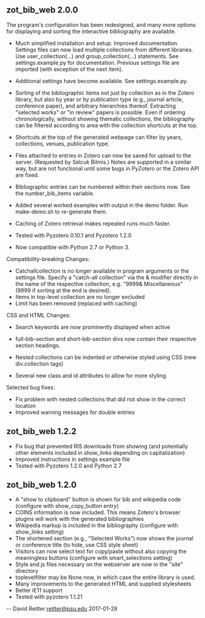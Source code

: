 zot_bib_web 2.0.0
-----------------------------------------

The program's configuration has been redesigned, and many more
options for displaying and sorting the interactive bibliography are available.


- Much simplified installation and setup.  Improved documentation.
  Settings files can now load multiple collections from different
  libraries.  Use user_collection(...) and group_collection(...)
  statements.  See settings.example.py for documentation.
  Previous settings file are imported (with exception of the next item).

- Additional settings have become available.  See settings.example.py.

- Sorting of the bibliographic items not just
  by collection as in the Zotero library, but also by year or by
  publication type (e.g., journal article, conference paper), and
  arbitrary hierarchies thereof.  Extracting "selected works" or "in
  review" papers is possible.  Even if ordering chronologically,
  without showing thematic collections, the bibliography can be
  filtered according to area with the collection shortcuts at the top.

- Shortcuts at the top of the generated webpage can filter by years,
  collections, venues, publication type.

- Files attached to entries in Zotero can now be saved for upload to
the server. (Requested by Selcuk Bilmis.)  Notes are supported in
a similar way, but are not functional until some bugs in PyZotero or
the Zotero API are fixed.

- Bibliographic entries can be numbered within their sections now.
  See the number_bib_items variable.

- Added several worked examples with output in the demo folder.
  Run make-demo.sh to re-generate them.

- Caching of Zotero retrieval makes repeated runs much faster.

- Tested with Pyzotero 0.10.1 and Pyzotero 1.2.0
- Now compatible with Python 2.7 or Python 3.

Compatibility-breaking Changes:

- Catchallcollection is no longer available in program arguments or
the settings file.  Specify a "catch-all collection" via the &
modifier directly in the name of the respective collection,
e.g. "9999& Miscellaneous" (9999 if sorting at the end is desired).
- Items in top-level collection are no longer excluded
- Limit has been removed (replaced with caching)

CSS  and HTML Changes:

- Search keywords are now prominently displayed when active

- full-bib-section and short-bib-section divs now contain their
respective section headings.

- Nested collections can be indented or otherwise styled using CSS
  (new div.collection tags)

- Several new class and id attributes to allow for more styling.

Selected bug fixes:

- Fix problem with nested collections that did not show in the correct location
- Improved warning messages for double entries


zot_bib_web 1.2.2
-----------------------------------------
- Fix bug that prevented RIS downloads from showing
  (and potentially other elements included in show_links depending on capitalization)
- Improved instructions in settings example file
- Tested with Pyzotero 1.2.0 and Python 2.7


zot_bib_web 1.2.0
-----------------------------------------

- A "show to clipboard" button is shown for bib and wikipedia code (configure with show_copy_button entry)
- COINS information is now included.  This means Zotero's browser plugins will work with the generated bibliographies
- Wikipedia markup is included in the bibliography (configure with show_links setting)
- The shortened section (e.g., "Selected Works") now shows the journal or conference title  (to hide, use CSS style sheet)
- Visitors can now select text for copy/paste without also copying the meaningless buttons (configure with smart_selections setting)
- Style and js files necessary on the webserver are now in the "site" directory
- toplevelfilter may be None now, in which case the entire library is used.
- Many improvements to the generated HTML and supplied stylesheets
- Better IE11 support
- Tested with pyzotero 1.1.21

-- David Reitter <reitter@psu.edu> 2017-01-28
